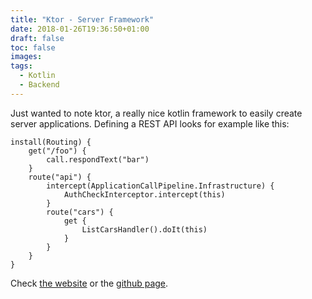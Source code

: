```yaml
---
title: "Ktor - Server Framework"
date: 2018-01-26T19:36:50+01:00
draft: false
toc: false
images:
tags: 
  - Kotlin
  - Backend
---
```


Just wanted to note ktor, a really nice kotlin framework to easily create server applications. Defining a REST API looks for example like this:

```
install(Routing) {
    get("/foo") {
        call.respondText("bar")
    }
    route("api") {
        intercept(ApplicationCallPipeline.Infrastructure) {
            AuthCheckInterceptor.intercept(this)
        }
        route("cars") {
            get {
                ListCarsHandler().doIt(this)
            }
        }
    }
}
```
Check <a href="http://ktor.io/">the website</a> or the <a href="https://github.com/ktorio/ktor">github page</a>.